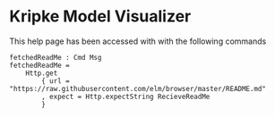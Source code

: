 # Kripke Model Visualizer


This help page has been accessed with with the following commands
```
fetchedReadMe : Cmd Msg
fetchedReadMe =
    Http.get
        { url = "https://raw.githubusercontent.com/elm/browser/master/README.md"
        , expect = Http.expectString RecieveReadMe
        }
```
